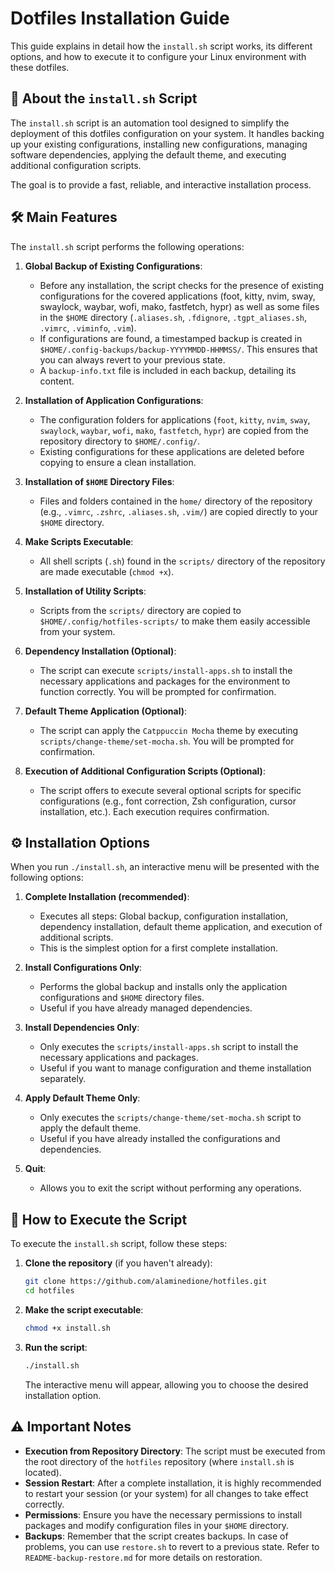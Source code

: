 # Dotfiles Installation Guide

This guide explains in detail how the `install.sh` script works, its different options, and how to execute it to configure your Linux environment with these dotfiles.

## 🚀 About the `install.sh` Script

The `install.sh` script is an automation tool designed to simplify the deployment of this dotfiles configuration on your system. It handles backing up your existing configurations, installing new configurations, managing software dependencies, applying the default theme, and executing additional configuration scripts.

The goal is to provide a fast, reliable, and interactive installation process.

## 🛠️ Main Features

The `install.sh` script performs the following operations:

1.  **Global Backup of Existing Configurations**:
    *   Before any installation, the script checks for the presence of existing configurations for the covered applications (foot, kitty, nvim, sway, swaylock, waybar, wofi, mako, fastfetch, hypr) as well as some files in the `$HOME` directory (`.aliases.sh`, `.fdignore`, `.tgpt_aliases.sh`, `.vimrc`, `.viminfo`, `.vim`).
    *   If configurations are found, a timestamped backup is created in `$HOME/.config-backups/backup-YYYYMMDD-HHMMSS/`. This ensures that you can always revert to your previous state.
    *   A `backup-info.txt` file is included in each backup, detailing its content.

2.  **Installation of Application Configurations**:
    *   The configuration folders for applications (`foot`, `kitty`, `nvim`, `sway`, `swaylock`, `waybar`, `wofi`, `mako`, `fastfetch`, `hypr`) are copied from the repository directory to `$HOME/.config/`.
    *   Existing configurations for these applications are deleted before copying to ensure a clean installation.

3.  **Installation of `$HOME` Directory Files**:
    *   Files and folders contained in the `home/` directory of the repository (e.g., `.vimrc`, `.zshrc`, `.aliases.sh`, `.vim/`) are copied directly to your `$HOME` directory.

4.  **Make Scripts Executable**:
    *   All shell scripts (`.sh`) found in the `scripts/` directory of the repository are made executable (`chmod +x`).

5.  **Installation of Utility Scripts**:
    *   Scripts from the `scripts/` directory are copied to `$HOME/.config/hotfiles-scripts/` to make them easily accessible from your system.

6.  **Dependency Installation (Optional)**:
    *   The script can execute `scripts/install-apps.sh` to install the necessary applications and packages for the environment to function correctly. You will be prompted for confirmation.

7.  **Default Theme Application (Optional)**:
    *   The script can apply the `Catppuccin Mocha` theme by executing `scripts/change-theme/set-mocha.sh`. You will be prompted for confirmation.

8.  **Execution of Additional Configuration Scripts (Optional)**:
    *   The script offers to execute several optional scripts for specific configurations (e.g., font correction, Zsh configuration, cursor installation, etc.). Each execution requires confirmation.

## ⚙️ Installation Options

When you run `./install.sh`, an interactive menu will be presented with the following options:

1.  **Complete Installation (recommended)**:
    *   Executes all steps: Global backup, configuration installation, dependency installation, default theme application, and execution of additional scripts.
    *   This is the simplest option for a first complete installation.

2.  **Install Configurations Only**:
    *   Performs the global backup and installs only the application configurations and `$HOME` directory files.
    *   Useful if you have already managed dependencies.

3.  **Install Dependencies Only**:
    *   Only executes the `scripts/install-apps.sh` script to install the necessary applications and packages.
    *   Useful if you want to manage configuration and theme installation separately.

4.  **Apply Default Theme Only**:
    *   Only executes the `scripts/change-theme/set-mocha.sh` script to apply the default theme.
    *   Useful if you have already installed the configurations and dependencies.

5.  **Quit**:
    *   Allows you to exit the script without performing any operations.

## 🚀 How to Execute the Script

To execute the `install.sh` script, follow these steps:

1.  **Clone the repository** (if you haven't already):
    ```bash
    git clone https://github.com/alaminedione/hotfiles.git
    cd hotfiles
    ```

2.  **Make the script executable**:
    ```bash
    chmod +x install.sh
    ```

3.  **Run the script**:
    ```bash
    ./install.sh
    ```

    The interactive menu will appear, allowing you to choose the desired installation option.

## ⚠️ Important Notes

*   **Execution from Repository Directory**: The script must be executed from the root directory of the `hotfiles` repository (where `install.sh` is located).
*   **Session Restart**: After a complete installation, it is highly recommended to restart your session (or your system) for all changes to take effect correctly.
*   **Permissions**: Ensure you have the necessary permissions to install packages and modify configuration files in your `$HOME` directory.
*   **Backups**: Remember that the script creates backups. In case of problems, you can use `restore.sh` to revert to a previous state. Refer to `README-backup-restore.md` for more details on restoration.
